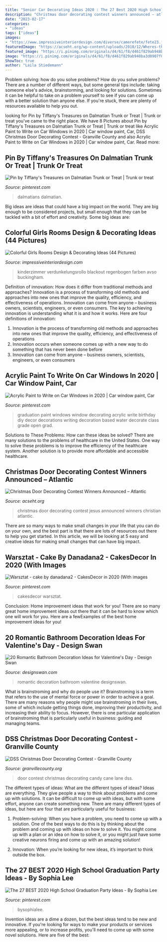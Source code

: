 ```yaml
---
title: "Senior Car Decorating Ideas 2020 : The 27 Best 2020 High School Graduation Party Ideas"
description: "Christmas door decorating contest winners announced – atlantic"
date: "2023-02-17"
categories:
- "ideas"
tags: ["ideas"]
images:
- "https://www.impressiveinteriordesign.com/diverse/camerefete/fete23.jpg"
featuredImage: "https://acseht.org/wp-content/uploads/2018/12/Wheres-the-Line-to-See-Jesus-Atlantic-Christian-School-2018-Christmas-Door-Decorating-Contest-1b.jpg"
featured_image: "https://i.pinimg.com/originals/d4/61/f8/d461f829ab948ba3d0907f08cd96b2fd.jpg"
image: "https://i.pinimg.com/originals/d4/61/f8/d461f829ab948ba3d0907f08cd96b2fd.jpg"
ShowToc: true
author: "Laila Stiedemann"
---
```



Problem solving: how do you solve problems?
How do you solve problems? There are a number of different ways, but some general tips include: taking someone else's advice, brainstorming, and looking for solutions. Sometimes it can be helpful to take on a problem yourself to see if you can come up with a better solution than anyone else. If you're stuck, there are plenty of resources available to help you out.

	

		
looking for Pin by Tiffany&#039;s Treasures on Dalmatian Trunk or Treat | Trunk or treat you've came to the right place. We have 8 Pictures about Pin by Tiffany&#039;s Treasures on Dalmatian Trunk or Treat | Trunk or treat like Acrylic Paint to Write on Car Windows in 2020 | Car window paint, Car, DSS Christmas Door Decorating Contest - Granville County and also Acrylic Paint to Write on Car Windows in 2020 | Car window paint, Car. Read more:
		
    
## Pin By Tiffany&#039;s Treasures On Dalmatian Trunk Or Treat | Trunk Or Treat

<img loading=lazy src="https://i.pinimg.com/736x/d3/73/3d/d3733d004fdff038a65551fd3d2352ff.jpg" onerror="this.onerror=null;this.src='https://tse1.mm.bing.net/th?id=OIP.Dp9iZEqO0SZx-GuAgXmODAHaFv&amp;pid=15.1';" alt="Pin by Tiffany&#039;s Treasures on Dalmatian Trunk or Treat | Trunk or treat">

_Source: pinterest.com_

>dalmatians dalmatian. 

	

Big ideas are ideas that could have a big impact on the world. They are big enough to be considered projects, but small enough that they can be tackled with a bit of effort and creativity. Some big ideas are: 

    
## Colorful Girls Rooms Design &amp; Decorating Ideas (44 Pictures)

<img loading=lazy src="https://www.impressiveinteriordesign.com/diverse/camerefete/fete23.jpg" onerror="this.onerror=null;this.src='https://tse3.mm.bing.net/th?id=OIP.o-yGofTvCRsPpUp6-eiS_AHaJ8&amp;pid=15.1';" alt="Colorful Girls Rooms Design &amp; Decorating Ideas (44 Pictures)">

_Source: impressiveinteriordesign.com_

>kinderzimmer verdunkelungsrollo blackout regenbogen farben avso buckingham. 

	

Definition of innovation: How does it differ from traditional methods and approaches?
Innovation is a process of transforming old methods and approaches into new ones that improve the quality, efficiency, and effectiveness of operations. Innovation can come from anyone – business owners, scientists, engineers, or even consumers. The key to achieving innovation is understanding what it is and how it works. Here are four definitions of innovation: 
1. Innovation is the process of transforming old methods and approaches into new ones that improve the quality, efficiency, and effectiveness of operations 
2. Innovation occurs when someone comes up with a new way to do something that has never been done before 
3. Innovation can come from anyone – business owners, scientists, engineers, or even consumers 

    
## Acrylic Paint To Write On Car Windows In 2020 | Car Window Paint, Car

<img loading=lazy src="https://i.pinimg.com/736x/50/e0/1a/50e01a56490d31d89a64dad072df9ead.jpg" onerror="this.onerror=null;this.src='https://tse1.mm.bing.net/th?id=OIP.aOBUMWSqAhcQF2fObtgBZgHaLH&amp;pid=15.1';" alt="Acrylic Paint to Write on Car Windows in 2020 | Car window paint, Car">

_Source: pinterest.com_

>graduation paint windows window decorating acrylic write birthday diy decor decorations writing decoration based water decorate class grade open grad. 

	

Solutions to These Problems: How can these ideas be solved?
There are many solutions to the problems of healthcare in the United States. One way to solve these problems is to improve the efficiency of the healthcare system. Another solution is to provide more affordable and accessible healthcare.

    
## Christmas Door Decorating Contest Winners Announced – Atlantic

<img loading=lazy src="https://acseht.org/wp-content/uploads/2018/12/Wheres-the-Line-to-See-Jesus-Atlantic-Christian-School-2018-Christmas-Door-Decorating-Contest-1b.jpg" onerror="this.onerror=null;this.src='https://tse1.mm.bing.net/th?id=OIP.9jMHdfug9dZCk2Tc9afKAgHaDu&amp;pid=15.1';" alt="Christmas Door Decorating Contest Winners Announced – Atlantic">

_Source: acseht.org_

>christmas door decorating contest jesus announced winners christian atlantic. 

	

There are so many ways to make small changes in your life that you can do on your own, and the best part is that there are lots of resources out there to help you get started. In this article, we will be looking at 5 easy and creative ideas for making small changes that can have big impact.

    
## Warsztat - Cake By Danadana2 - CakesDecor In 2020 (With Images

<img loading=lazy src="https://i.pinimg.com/originals/d4/61/f8/d461f829ab948ba3d0907f08cd96b2fd.jpg" onerror="this.onerror=null;this.src='https://tse3.mm.bing.net/th?id=OIP.XEFv6SlS2e2rf0O9pqk3XQHaLa&amp;pid=15.1';" alt="Warsztat - cake by danadana2 - CakesDecor in 2020 (With images">

_Source: pinterest.com_

>cakesdecor warsztat. 

	

Conclusion: Home improvement ideas that work for you!
There are so many great home improvement ideas out there that it can be hard to know which one will work for you. Here are a fewExamples of the best home improvement ideas for you!

    
## 20 Romantic Bathroom Decoration Ideas For Valentine&#039;s Day - Design Swan

<img loading=lazy src="https://img.designswan.com/2016/01/romanticBath/13.jpg" onerror="this.onerror=null;this.src='https://tse2.mm.bing.net/th?id=OIP.896MUmaWmCpt8KMaSftbzAHaME&amp;pid=15.1';" alt="20 Romantic Bathroom Decoration Ideas for Valentine&#039;s Day - Design Swan">

_Source: designswan.com_

>romantic decoration bathroom valentine designswan. 

	

What is brainstroming and why do people use it?
Brainstroming is a term that refers to the use of mental force or power in order to achieve a goal. There are many reasons why people might use brainstroming in their lives, some of which include getting things done, improving their productivity, and increasing their ability to focus. However, there is one particular application of brainstroming that is particularly useful in business: guiding and managing teams.

    
## DSS Christmas Door Decorating Contest - Granville County

<img loading=lazy src="http://www.granvillecounty.org/wp-content/uploads/2017/12/candy-cane-lane.jpg" onerror="this.onerror=null;this.src='https://tse4.mm.bing.net/th?id=OIP.6Jf7Ie8r_rjw6gWOEASYtgHaJ4&amp;pid=15.1';" alt="DSS Christmas Door Decorating Contest - Granville County">

_Source: granvillecounty.org_

>door contest christmas decorating candy cane lane dss. 

	

The different types of ideas: What are the different types of ideas?
Ideas are everything. They give people a way to think about problems and come up with solutions. It can be difficult to come up with ideas, but with some effort, anyone can create something new. There are many different types of ideas, but here are four that are particularly useful for business:
1. Problem-solving: When you have a problem, you need to come up with a solution. One of the best ways to do this is by thinking about the problem and coming up with ideas on how to solve it. You might come up with a plan or an idea on how to solve it, or you might just have some creative neurons firing and come up with an amazing solution!

2. Innovation: When you’re looking for new ideas, it’s important to think outside the box.

    
## The 27 BEST 2020 High School Graduation Party Ideas - By Sophia Lee

<img loading=lazy src="https://i.pinimg.com/736x/43/23/31/43233110a7336011178b7d1f9bfb7c05.jpg" onerror="this.onerror=null;this.src='https://tse4.mm.bing.net/th?id=OIP.cXklo419Y21Qa8He4evzGQHaLH&amp;pid=15.1';" alt="The 27 BEST 2020 High School Graduation Party Ideas - By Sophia Lee">

_Source: pinterest.com_

>bysophialee. 

	

Invention ideas are a dime a dozen, but the best ideas tend to be new and innovative. If you're looking for ways to make your products or services more appealing, or to increase profits, you'll need to come up with some novel solutions. Here are five of the best: 

